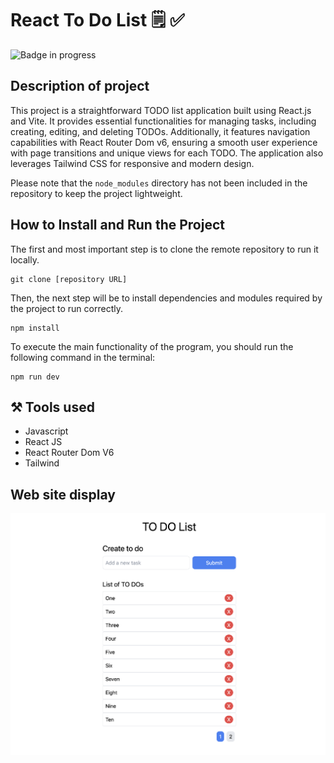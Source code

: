 # React To Do List 🗒️ ✅

![Badge in progress](https://img.shields.io/badge/STATUS-DONE-green)

## Description of project

This project is a straightforward TODO list application built using React.js and Vite. It provides essential functionalities for managing tasks, including creating, editing, and deleting TODOs. Additionally, it features navigation capabilities with React Router Dom v6, ensuring a smooth user experience with page transitions and unique views for each TODO. The application also leverages Tailwind CSS for responsive and modern design.

Please note that the `node_modules` directory has not been included in the repository to keep the project lightweight.

## How to Install and Run the Project

The first and most important step is to clone the remote repository to run it locally.

```
git clone [repository URL]
```

Then, the next step will be to install dependencies and modules required by the project to run correctly.

```
npm install
```

To execute the main functionality of the program, you should run the following command in the terminal:

```
npm run dev
```

## ⚒️ Tools used

- Javascript
- React JS
- React Router Dom V6
- Tailwind

## Web site display

<img src="./result.png">

